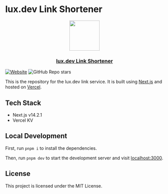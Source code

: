 # lux.dev Link Shortener

<p align="center">
  <a href="https://lux.dev/">
    <img src="https://parsertime.app/icon.png" height="96">
    <h3 align="center">lux.dev Link Shortener</h3>
  </a>
</p>

[![Website](https://img.shields.io/website?style=for-the-badge&labelColor=000&up_message=Operational&url=https%3A%2F%2Fparserti.me)](https://parserti.me)
![GitHub Repo stars](https://img.shields.io/github/stars/luxdotdev/link?style=for-the-badge&labelColor=000)

This is the repository for the lux.dev link service. It is built using [Next.js](https://nextjs.org) and hosted on [Vercel](https://vercel.com).

## Tech Stack

- Next.js v14.2.1
- Vercel KV

## Local Development

First, run `pnpm i` to install the dependencies.

Then, run `pnpm dev` to start the development server and visit [localhost:3000](http://localhost:3000).

## License

This project is licensed under the MIT License.
